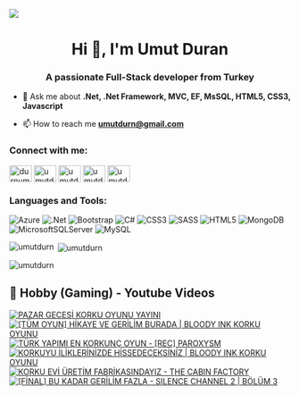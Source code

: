 ![](https://komarev.com/ghpvc/?username=umutdurn&color=blue)
<h1 align="center">Hi 👋, I'm Umut Duran</h1>
<h3 align="center">A passionate Full-Stack developer from Turkey</h3>

- 💬 Ask me about **.Net, .Net Framework, MVC, EF, MsSQL,  HTML5, CSS3,  Javascript**

- 📫 How to reach me **umutdurn@gmail.com**

<h3 align="left">Connect with me:</h3>
<p align="left">
<a href="https://twitter.com/durnumut" target="blank"><img align="center" src="https://raw.githubusercontent.com/rahuldkjain/github-profile-readme-generator/master/src/images/icons/Social/twitter.svg" alt="durnumut" height="30" width="40" /></a>
<a href="https://linkedin.com/in/umutdurn" target="blank"><img align="center" src="https://raw.githubusercontent.com/rahuldkjain/github-profile-readme-generator/master/src/images/icons/Social/linked-in-alt.svg" alt="umutdurn" height="30" width="40" /></a>
<a href="https://fb.com/umutdurn" target="blank"><img align="center" src="https://raw.githubusercontent.com/rahuldkjain/github-profile-readme-generator/master/src/images/icons/Social/facebook.svg" alt="umutdurn" height="30" width="40" /></a>
<a href="https://instagram.com/umutdurn" target="blank"><img align="center" src="https://raw.githubusercontent.com/rahuldkjain/github-profile-readme-generator/master/src/images/icons/Social/instagram.svg" alt="umutdurn" height="30" width="40" /></a>
<a href="https://www.youtube.com/c/umutdrn" target="blank"><img align="center" src="https://raw.githubusercontent.com/rahuldkjain/github-profile-readme-generator/master/src/images/icons/Social/youtube.svg" alt="umutdrn" height="30" width="40" /></a>
</p>

<h3 align="left">Languages and Tools:</h3>

![Azure](https://img.shields.io/badge/azure-%230072C6.svg?style=for-the-badge&logo=microsoftazure&logoColor=white)
  ![.Net](https://img.shields.io/badge/.NET-5C2D91?style=for-the-badge&logo=.net&logoColor=white)
  ![Bootstrap](https://img.shields.io/badge/bootstrap-%238511FA.svg?style=for-the-badge&logo=bootstrap&logoColor=white)
  ![C#](https://img.shields.io/badge/c%23-%23239120.svg?style=for-the-badge&logo=csharp&logoColor=white)
  ![CSS3](https://img.shields.io/badge/css3-%231572B6.svg?style=for-the-badge&logo=css3&logoColor=white)
  ![SASS](https://img.shields.io/badge/SASS-hotpink.svg?style=for-the-badge&logo=SASS&logoColor=white)
  ![HTML5](https://img.shields.io/badge/html5-%23E34F26.svg?style=for-the-badge&logo=html5&logoColor=white)
  ![MongoDB](https://img.shields.io/badge/MongoDB-%234ea94b.svg?style=for-the-badge&logo=mongodb&logoColor=white)
  ![MicrosoftSQLServer](https://img.shields.io/badge/Microsoft%20SQL%20Server-CC2927?style=for-the-badge&logo=microsoft%20sql%20server&logoColor=white)
  ![MySQL](https://img.shields.io/badge/mysql-4479A1.svg?style=for-the-badge&logo=mysql&logoColor=white)

<p><img align="left" src="https://github-readme-stats.vercel.app/api/top-langs?username=umutdurn&show_icons=true&locale=en&layout=compact" alt="umutdurn" /></p>

<p>&nbsp;<img align="center" src="https://github-readme-stats.vercel.app/api?username=umutdurn&show_icons=true&locale=en" alt="umutdurn" /></p>

<p><img align="center" src="https://github-readme-streak-stats.herokuapp.com/?user=umutdurn&" alt="umutdurn" /></p>

<summary><h2>📸 Hobby (Gaming) - Youtube Videos</h2></summary>

<!-- BEGIN YOUTUBE-CARDS -->
[![PAZAR GECESİ KORKU OYUNU YAYINI](https://ytcards.demolab.com/?id=v5OcFJ17N_k&title=PAZAR+GECES%C4%B0+KORKU+OYUNU+YAYINI&lang=en&timestamp=1736719387&background_color=%230d1117&title_color=%23ffffff&stats_color=%23dedede&max_title_lines=1&width=250&border_radius=5 "PAZAR GECESİ KORKU OYUNU YAYINI")](https://www.youtube.com/watch?v=v5OcFJ17N_k)
[![[TÜM OYUN] HİKAYE VE GERİLİM BURADA | BLOODY INK KORKU OYUNU](https://ytcards.demolab.com/?id=FZ9DXnAcPC8&title=%5BT%C3%9CM+OYUN%5D+H%C4%B0KAYE+VE+GER%C4%B0L%C4%B0M+BURADA+%7C+BLOODY+INK+KORKU+OYUNU&lang=en&timestamp=1736236808&background_color=%230d1117&title_color=%23ffffff&stats_color=%23dedede&max_title_lines=1&width=250&border_radius=5 "[TÜM OYUN] HİKAYE VE GERİLİM BURADA | BLOODY INK KORKU OYUNU")](https://www.youtube.com/watch?v=FZ9DXnAcPC8)
[![TÜRK YAPIMI EN KORKUNÇ OYUN - [REC] PAROXYSM](https://ytcards.demolab.com/?id=OdSuBM8wzqk&title=T%C3%9CRK+YAPIMI+EN+KORKUN%C3%87+OYUN+-+%5BREC%5D+PAROXYSM&lang=en&timestamp=1736182821&background_color=%230d1117&title_color=%23ffffff&stats_color=%23dedede&max_title_lines=1&width=250&border_radius=5 "TÜRK YAPIMI EN KORKUNÇ OYUN - [REC] PAROXYSM")](https://www.youtube.com/watch?v=OdSuBM8wzqk)
[![KORKUYU İLİKLERİNİZDE HİSSEDECEKSİNİZ | BLOODY INK KORKU OYUNU](https://ytcards.demolab.com/?id=xZlfO210wxM&title=KORKUYU+%C4%B0L%C4%B0KLER%C4%B0N%C4%B0ZDE+H%C4%B0SSEDECEKS%C4%B0N%C4%B0Z+%7C+BLOODY+INK+KORKU+OYUNU&lang=en&timestamp=1736117237&background_color=%230d1117&title_color=%23ffffff&stats_color=%23dedede&max_title_lines=1&width=250&border_radius=5 "KORKUYU İLİKLERİNİZDE HİSSEDECEKSİNİZ | BLOODY INK KORKU OYUNU")](https://www.youtube.com/watch?v=xZlfO210wxM)
[![KORKU EVİ ÜRETİM FABRİKASINDAYIZ - THE CABIN FACTORY](https://ytcards.demolab.com/?id=8iLAiR2wP88&title=KORKU+EV%C4%B0+%C3%9CRET%C4%B0M+FABR%C4%B0KASINDAYIZ+-+THE+CABIN+FACTORY&lang=en&timestamp=1735578010&background_color=%230d1117&title_color=%23ffffff&stats_color=%23dedede&max_title_lines=1&width=250&border_radius=5 "KORKU EVİ ÜRETİM FABRİKASINDAYIZ - THE CABIN FACTORY")](https://www.youtube.com/watch?v=8iLAiR2wP88)
[![[FİNAL] BU KADAR GERİLİM FAZLA - SILENCE CHANNEL 2 | BÖLÜM 3](https://ytcards.demolab.com/?id=x0GUR0-EWxU&title=%5BF%C4%B0NAL%5D+BU+KADAR+GER%C4%B0L%C4%B0M+FAZLA+-+SILENCE+CHANNEL+2+%7C+B%C3%96L%C3%9CM+3&lang=en&timestamp=1735484465&background_color=%230d1117&title_color=%23ffffff&stats_color=%23dedede&max_title_lines=1&width=250&border_radius=5 "[FİNAL] BU KADAR GERİLİM FAZLA - SILENCE CHANNEL 2 | BÖLÜM 3")](https://www.youtube.com/watch?v=x0GUR0-EWxU)
<!-- END YOUTUBE-CARDS -->
